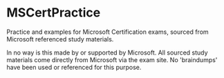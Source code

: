 # MSCertPractice
Practice and examples for Microsoft Certification exams, sourced from Microsoft referenced study materials.

In no way is this made by or supported by Microsoft.
All sourced study materials come directly from Microsoft via the exam site.
No 'braindumps' have been used or referenced for this purpose.
